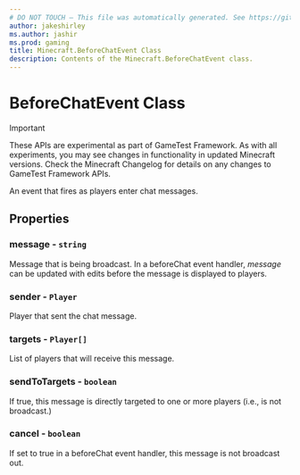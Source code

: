 ```yaml
---
# DO NOT TOUCH — This file was automatically generated. See https://github.com/Mojang/MinecraftScriptingApiDocsGenerator to modify descriptions, examples, etc.
author: jakeshirley
ms.author: jashir
ms.prod: gaming
title: Minecraft.BeforeChatEvent Class
description: Contents of the Minecraft.BeforeChatEvent class.
---
```

# BeforeChatEvent Class
>[!IMPORTANT]
>These APIs are experimental as part of GameTest Framework. As with all experiments, you may see changes in functionality in updated Minecraft versions. Check the Minecraft Changelog for details on any changes to GameTest Framework APIs.

An event that fires as players enter chat messages.

## Properties
### **message** - `string`
Message that is being broadcast. In a beforeChat event handler, _message_ can be updated with edits before the message is displayed to players.


### **sender** - `Player`
Player that sent the chat message.


### **targets** - `Player[]`
List of players that will receive this message.


### **sendToTargets** - `boolean`
If true, this message is directly targeted to one or more players (i.e., is not broadcast.)


### **cancel** - `boolean`
If set to true in a beforeChat event handler, this message is not broadcast out.



